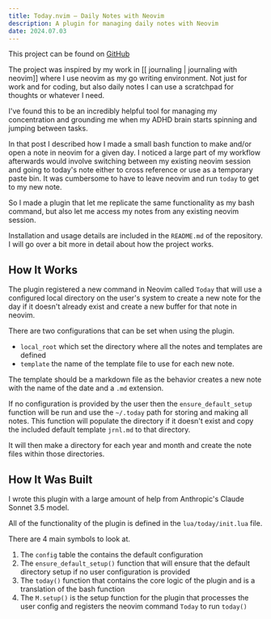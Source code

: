 ```yaml
---
title: Today.nvim — Daily Notes with Neovim
description: A plugin for managing daily notes with Neovim
date: 2024.07.03
---
```


This project can be found on [GitHub](https://github.com/VVoruganti/today.nvim)

The project was inspired by my work in [[ journaling | journaling with neovim]]
where I use neovim as my go writing environment. Not just for work and for
coding, but also daily notes I can use a scratchpad for thoughts or whatever I
need.

I've found this to be an incredibly helpful tool for managing my concentration
and grounding me when my ADHD brain starts spinning and jumping between tasks. 

In that post I described how I made a small bash function to make and/or open a
note in neovim for a given day. I noticed a large part of my workflow afterwards
would involve switching between my existing neovim session and going to today's
note either to cross reference or use as a temporary paste bin. It was
cumbersome to have to leave neovim and run `today` to get to my new note. 

So I made a plugin that let me replicate the same functionality as my bash
command, but also let me access my notes from any existing neovim session.

Installation and usage details are included in the `README.md` of the
repository. I will go over a bit more in detail about how the project works. 

## How It Works

The plugin registered a new command in Neovim called `Today` that will use a
configured local directory on the user's system to create a new note for the day
if it doesn't already exist and create a new buffer for that note in neovim. 

There are two configurations that can be set when using the plugin.

- `local_root` which set the directory where all the notes and templates are
defined
- `template` the name of the template file to use for each new note. 

The template should be a markdown file as the behavior creates a new note with
the name of the date and a `.md` extension.

If no configuration is provided by the user then the `ensure_default_setup`
function will be run and use the `~/.today` path for storing and making all
notes. This function will populate the directory if it doesn't exist and copy
the included default template `jrnl.md` to that directory.

It will then make a directory for each year and month and create the note files
within those directories.

## How It Was Built

I wrote this plugin with a large amount of help from Anthropic's Claude Sonnet
3.5 model.

All of the functionality of the plugin is defined in the `lua/today/init.lua`
file. 

There are 4 main symbols to look at. 

1. The `config` table the contains the default configuration
2. The `ensure_default_setup()` function that will ensure that the default
   directory setup if no user configuration is provided
3. The `today()` function that contains the core logic of the plugin and is a
   translation of the bash function
4. The `M.setup()` is the setup function for the plugin that processes the user
   config and registers the neovim command `Today` to run `today()`


